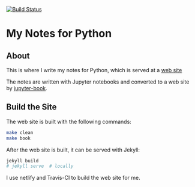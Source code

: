 [![Build Status](https://travis-ci.org/liao961120/pynote.svg?branch=master)](https://travis-ci.org/liao961120/pynote)

# My Notes for Python

## About

This is where I write my notes for Python, which is served at a [web site](https://pynote.netlify.com)

The notes are written with Jupyter notebooks and converted to a web site by [jupyter-book](https://jupyter.org/jupyter-book).

## Build the Site

The web site is built with the following commands: 

```bash
make clean
make book
```

After the web site is built, it can be served with Jekyll:

```bash
jekyll build
# jekyll serve  # locally
```

I use netlify and Travis-CI to build the web site for me.
